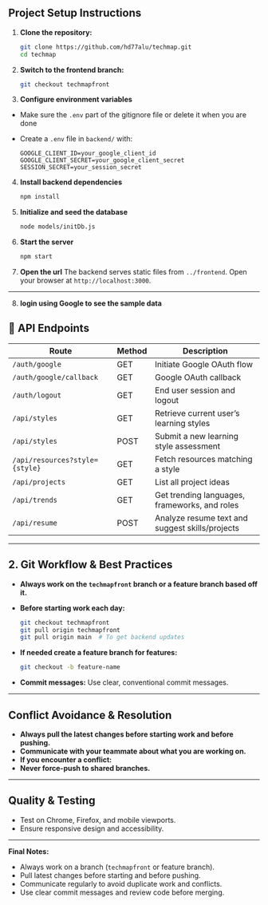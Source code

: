 ## Project Setup Instructions

1. **Clone the repository:**
   ```bash
   git clone https://github.com/hd77alu/techmap.git
   cd techmap
   ```
2. **Switch to the frontend branch:**
   ```bash
   git checkout techmapfront
   ```

3. **Configure environment variables**
- Make sure the `.env` part of the gitignore file or delete it when you are done
- Create a `.env` file in `backend/` with:

   ```env
   GOOGLE_CLIENT_ID=your_google_client_id
   GOOGLE_CLIENT_SECRET=your_google_client_secret
   SESSION_SECRET=your_session_secret
   ```

4. **Install backend dependencies**

   ```bash
   npm install
   ```

5. **Initialize and seed the database**

   ```bash
   node models/initDb.js 
   ```

6. **Start the server**

   ```bash
   npm start
   ```

7. **Open the url**
   The backend serves static files from `../frontend`. Open your browser at `http://localhost:3000`.

---

8. **login using Google to see the sample data**


## 📡 API Endpoints

| Route                          | Method | Description                                     |
| ------------------------------ | ------ | ----------------------------------------------- |
| `/auth/google`                 | GET    | Initiate Google OAuth flow                      |
| `/auth/google/callback`        | GET    | Google OAuth callback                           |
| `/auth/logout`                 | GET    | End user session and logout                     |
| `/api/styles`                  | GET    | Retrieve current user’s learning styles         |
| `/api/styles`                  | POST   | Submit a new learning style assessment          |
| `/api/resources?style={style}` | GET    | Fetch resources matching a style                |
| `/api/projects`                | GET    | List all project ideas                          |
| `/api/trends`                  | GET    | Get trending languages, frameworks, and roles   |
| `/api/resume`                  | POST   | Analyze resume text and suggest skills/projects |

---

## 2. Git Workflow & Best Practices

- **Always work on the `techmapfront` branch or a feature branch based off it.**
- **Before starting work each day:**
  ```bash
  git checkout techmapfront
  git pull origin techmapfront
  git pull origin main  # To get backend updates
  ```
- **If needed create a feature branch for features:**
  ```bash
  git checkout -b feature-name
  ```

- **Commit messages:** Use clear, conventional commit messages.

---

## Conflict Avoidance & Resolution

- **Always pull the latest changes before starting work and before pushing.**
- **Communicate with your teammate about what you are working on.**
- **If you encounter a conflict:**
- **Never force-push to shared branches.**

---

## Quality & Testing

- Test on Chrome, Firefox, and mobile viewports.
- Ensure responsive design and accessibility.

---

**Final Notes:**
- Always work on a branch (`techmapfront` or feature branch).
- Pull latest changes before starting and before pushing.
- Communicate regularly to avoid duplicate work and conflicts.
- Use clear commit messages and review code before merging.